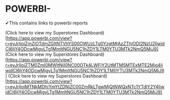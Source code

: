 # POWERBI-
✔This contains links to powerbi reports

(Click here to view my Superstores Dashboard)[https://app.powerbi.com/view?r=eyJrIjoiZmZiOTdmZGItNTVhYS00OWUzLTg0YzgtMjAzZThjODI2NzU2IiwidCI6IjY4ODcwMjgyLTg1MmItNGU5NC1hZDY1LTM0YTU3MTk2NmQ5MiJ9]
(Click here to view my Superstores Dashboard)[https://app.powerbi.com/view?r=eyJrIjoiZTM0ZmI0MWItNjI0NC00OTk4LWFiY2UtMTM5MTExMTE2Mjg4IiwidCI6IjY4ODcwMjgyLTg1MmItNGU5NC1hZDY1LTM0YTU3MTk2NmQ5MiJ9]
(Click here to view my Superstores Dashboard)[https://app.powerbi.com/view?r=eyJrIjoiMTNkMDhiYmYtZDNiZC00ZmRkLTgwMjQtNWQxNTc1YTdlY2Y4IiwidCI6IjY4ODcwMjgyLTg1MmItNGU5NC1hZDY1LTM0YTU3MTk2NmQ5MiJ9]
